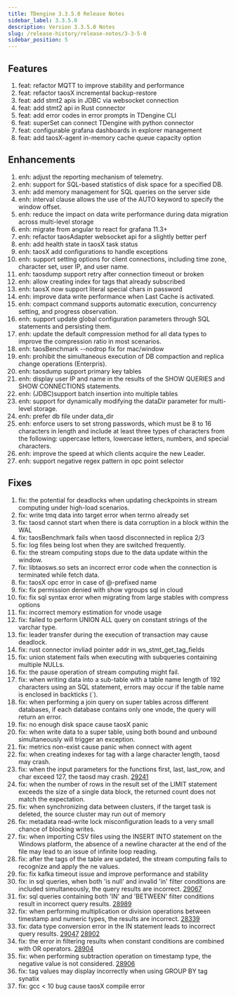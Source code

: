 ```yaml
---
title: TDengine 3.3.5.0 Release Notes
sidebar_label: 3.3.5.0
description: Version 3.3.5.0 Notes
slug: /release-history/release-notes/3-3-5-0
sidebar_position: 5
---
```


## Features

  1. feat: refactor MQTT to improve stability and performance
  2. feat: refactor taosX incremental backup-restore
  3. feat: add stmt2 apis in JDBC via websocket connection
  4. feat: add stmt2 api in Rust connector
  5. feat: add error codes in error prompts in TDengine CLI
  6. feat: superSet can connect TDengine with python connector
  7. feat: configurable grafana dashboards in explorer management
  8. feat: add taosX-agent in-memory cache queue capacity option

## Enhancements

  1. enh: adjust the reporting mechanism of telemetry.
  2. enh: support for SQL-based statistics of disk space for a specified DB.
  3. enh: add memory management for SQL queries on the server side
  4. enh: interval clause allows the use of the AUTO keyword to specify the window offset.
  5. enh: reduce the impact on data write performance during data migration across multi-level storage
  6. enh: migrate from angular to react for grafana 11.3+
  7. enh: refactor taosAdapter websocket api for a slightly better perf
  8. enh: add health state in taosX task status
  9. enh: taosX add configurations to handle exceptions
 10. enh: support setting options for client connections, including time zone, character set, user IP, and user name.
 11. enh: taosdump support retry after connection timeout or broken
 12. enh: allow creating index for tags that already subscribed
 13. enh: taosX now support literal special chars in password
 14. enh: improve data write performance when Last Cache is activated.
 15. enh: compact command supports automatic execution, concurrency setting, and progress observation.
 16. enh: support update global configuration parameters through SQL statements and persisting them.
 17. enh: update the default compression method for all data types to improve the compression ratio in most scenarios.
 18. enh: taosBenchmark --nodrop fix for mac/window
 19. enh: prohibit the simultaneous execution of DB compaction and replica change operations (Enterpris).
 20. enh: taosdump support primary key tables
 21. enh: display user IP and name in the results of the SHOW QUERIES and SHOW CONNECTIONS statements.
 22. enh: (JDBC)support batch insertion into multiple tables
 23. enh: support for dynamically modifying the dataDir parameter for multi-level storage.
 24. enh: prefer db file under data_dir
 25. enh: enforce users to set strong passwords, which must be 8 to 16 characters in length and include at least three types of characters from the following: uppercase letters, lowercase letters, numbers, and special characters.
 26. enh: improve the speed at which clients acquire the new Leader.
 27. enh: support negative regex pattern in opc point selector

## Fixes

  1. fix: the potential for deadlocks when updating checkpoints in stream computing under high-load scenarios.
  2. fix: write tmq data into target error when terrno already set
  3. fix: taosd cannot start when there is data corruption in a block within the WAL
  4. fix: taosBenchmark fails when taosd disconnected in replica 2/3
  5. fix: log files being lost when they are switched frequently.
  6. fix: the stream computing stops due to the data update within the window.
  7. fix: libtaosws.so sets an incorrect error code when the connection is terminated while fetch data.
  8. fix: taosX opc error in case of @-prefixed name
  9. fix: fix permission denied with show vgroups sql in cloud
 10. fix: fix sql syntax error when migrating from large stables with compress options
 11. fix: incorrect memory estimation for vnode usage
 12. fix: failed to perform UNION ALL query on constant strings of the varchar type.
 13. fix: leader transfer during the execution of transaction may cause deadlock.
 14. fix: rust connector invliad pointer addr in ws_stmt_get_tag_fields
 15. fix: union statement fails when executing with subqueries containing multiple NULLs.
 16. fix: the pause operation of stream computing might fail.
 17. fix: when writing data into a sub-table with a table name length of 192 characters using an SQL statement, errors may occur if the table name is enclosed in backticks (`).
 18. fix: when performing a join query on super tables across different databases, if each database contains only one vnode, the query will return an error.
 19. fix: no enough disk space cause taosX panic
 20. fix: when write data to a super table, using both bound and unbound simultaneously will trigger an exception.
 21. fix: metrics non-exist cause panic when connect with agent
 22. fix: when creating indexes for tag with a large character length, taosd may crash.
 23. fix: when the input parameters for the functions first, last, last_row, and char exceed 127, the taosd may crash. [29241](https://github.com/taosdata/TDengine/issues/29241)
 24. fix: when the number of rows in the result set of the LIMIT statement exceeds the size of a single data block, the returned count does not match the expectation.
 25. fix: when synchronizing data between clusters, if the target task is deleted, the source cluster may run out of memory
 26. fix: metadata read-write lock misconfiguration leads to a very small chance of blocking writes.
 27. fix: when importing CSV files using the INSERT INTO statement on the Windows platform, the absence of a newline character at the end of the file may lead to an issue of infinite loop reading.
 28. fix: after the tags of the table are updated, the stream computing fails to recognize and apply the ne values.
 29. fix: fix kafka timeout issue and improve performance and stability
 30. fix: in sql queries, when both 'is null' and invalid 'in' filter conditions are included simultaneously, the query results are incorrect. [29067](https://github.com/taosdata/TDengine/issues/29067)
 31. fix: sql queries containing both 'IN' and 'BETWEEN' filter conditions result in incorrect query results. [28989](https://github.com/taosdata/TDengine/issues/28989)
 32. fix: when performing multiplication or division operations between timestamp and numeric types, the results are incorrect. [28339](https://github.com/taosdata/TDengine/issues/28339)
 33. fix: data type conversion error in the IN statement leads to incorrect query results. [29047](https://github.com/taosdata/TDengine/issues/29047) [28902](https://github.com/taosdata/TDengine/issues/28902)
 34. fix: the error in filtering results when constant conditions are combined with OR operators. [28904](https://github.com/taosdata/TDengine/issues/28904)
 35. fix: when performing subtraction operation on timestamp type, the negative value is not considered. [28906](https://github.com/taosdata/TDengine/issues/28906)
 36. fix: tag values may display incorrectly when using GROUP BY tag synatix
 37. fix: gcc < 10 bug cause taosX compile error
